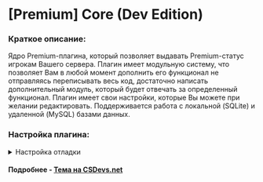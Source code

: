 # [Premium] Core (Dev Edition)

### Краткое описание:
Ядро Premium-плагина, который позволяет выдавать Premium-статус игрокам Вашего сервера. Плагин имеет модульную систему, что позволяет Вам в любой момент дополнить его функционал не отправляясь переписывать весь код, достаточно написать дополнительный модуль, который будет отвечать за определенный функционал. Плагин имеет свои настройки, которые Вы можете при желании редактировать. Поддерживается работа с локальной (SQLite) и удаленной (MySQL) базами данных.


### Настройка плагина:
<details>
    <summary>Настройка отладки</summary>
    <p>
        Если Вам необходимо выполнить отладку, Вам необходимо зайти в исходный код ядра Premium, перейти к файлу `globals.sp` и установить значение **1** для `DEBUG_MODE`. По стандарту имеется отладка Premium API, SQL запросов и модулей для ядра. По желанию можно что-то отключить просто закоментировав нужные строки.
    </p>
</details>

#### Подробнее - [Тема на CSDevs.net](https://csdevs.net/resources/premium-core.25/)